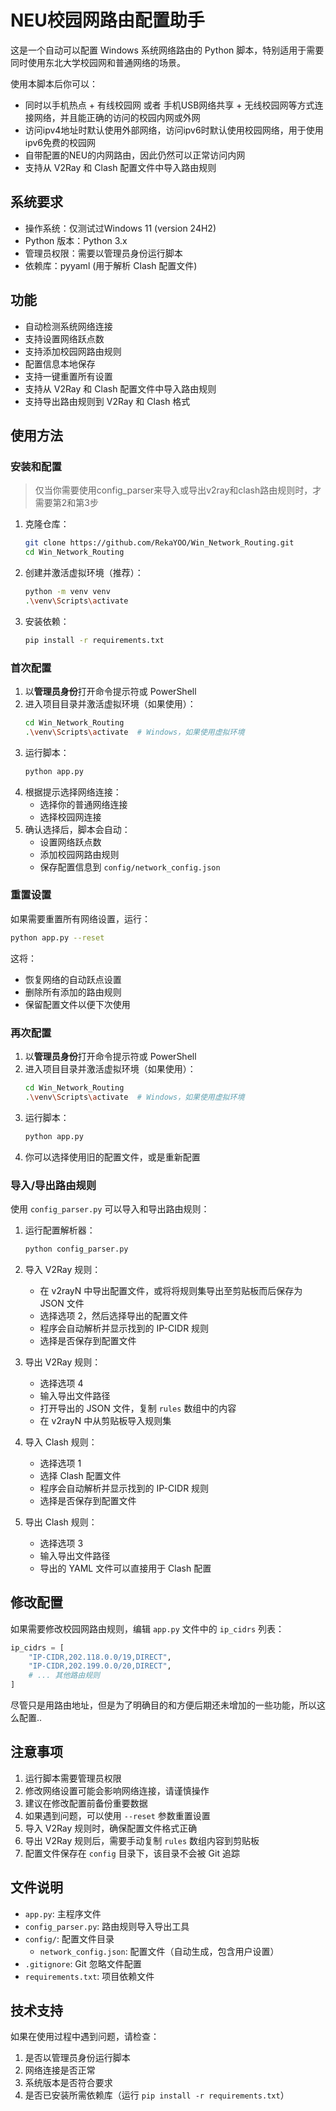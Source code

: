 # NEU校园网路由配置助手

这是一个自动可以配置 Windows 系统网络路由的 Python 脚本，特别适用于需要同时使用东北大学校园网和普通网络的场景。  

使用本脚本后你可以：
- 同时以手机热点 + 有线校园网 或者 手机USB网络共享 + 无线校园网等方式连接网络，并且能正确的访问的校园内网或外网
- 访问ipv4地址时默认使用外部网络，访问ipv6时默认使用校园网络，用于使用ipv6免费的校园网
- 自带配置的NEU的内网路由，因此仍然可以正常访问内网
- 支持从 V2Ray 和 Clash 配置文件中导入路由规则


## 系统要求

- 操作系统：仅测试过Windows 11 (version 24H2)
- Python 版本：Python 3.x
- 管理员权限：需要以管理员身份运行脚本
- 依赖库：pyyaml (用于解析 Clash 配置文件)

## 功能

- 自动检测系统网络连接
- 支持设置网络跃点数
- 支持添加校园网路由规则
- 配置信息本地保存
- 支持一键重置所有设置
- 支持从 V2Ray 和 Clash 配置文件中导入路由规则
- 支持导出路由规则到 V2Ray 和 Clash 格式

## 使用方法

### 安装和配置

> 仅当你需要使用config_parser来导入或导出v2ray和clash路由规则时，才需要第2和第3步

1. 克隆仓库：
   ```bash
   git clone https://github.com/RekaYOO/Win_Network_Routing.git
   cd Win_Network_Routing
   ```

2. 创建并激活虚拟环境（推荐）：
   ```bash
   python -m venv venv
   .\venv\Scripts\activate
   ```

3. 安装依赖：
   ```bash
   pip install -r requirements.txt
   ```

### 首次配置

1. 以**管理员身份**打开命令提示符或 PowerShell
2. 进入项目目录并激活虚拟环境（如果使用）：
   ```bash
   cd Win_Network_Routing
   .\venv\Scripts\activate  # Windows，如果使用虚拟环境
   ```
3. 运行脚本：
   ```bash
   python app.py
   ```
4. 根据提示选择网络连接：
   - 选择你的普通网络连接
   - 选择校园网连接
5. 确认选择后，脚本会自动：
   - 设置网络跃点数
   - 添加校园网路由规则
   - 保存配置信息到 `config/network_config.json`

### 重置设置

如果需要重置所有网络设置，运行：
```bash
python app.py --reset
```

这将：
- 恢复网络的自动跃点设置
- 删除所有添加的路由规则
- 保留配置文件以便下次使用

### 再次配置
1. 以**管理员身份**打开命令提示符或 PowerShell
2. 进入项目目录并激活虚拟环境（如果使用）：
   ```bash
   cd Win_Network_Routing
   .\venv\Scripts\activate  # Windows，如果使用虚拟环境
   ```
3. 运行脚本：
   ```bash
   python app.py
   ```
4. 你可以选择使用旧的配置文件，或是重新配置

### 导入/导出路由规则

使用 `config_parser.py` 可以导入和导出路由规则：

1. 运行配置解析器：
   ```bash
   python config_parser.py
   ```

2. 导入 V2Ray 规则：
   - 在 v2rayN 中导出配置文件，或将将规则集导出至剪贴板而后保存为 JSON 文件
   - 选择选项 2，然后选择导出的配置文件
   - 程序会自动解析并显示找到的 IP-CIDR 规则
   - 选择是否保存到配置文件

3. 导出 V2Ray 规则：
   - 选择选项 4
   - 输入导出文件路径
   - 打开导出的 JSON 文件，复制 `rules` 数组中的内容
   - 在 v2rayN 中从剪贴板导入规则集

4. 导入 Clash 规则：
   - 选择选项 1
   - 选择 Clash 配置文件
   - 程序会自动解析并显示找到的 IP-CIDR 规则
   - 选择是否保存到配置文件

5. 导出 Clash 规则：
   - 选择选项 3
   - 输入导出文件路径
   - 导出的 YAML 文件可以直接用于 Clash 配置

## 修改配置

如果需要修改校园网路由规则，编辑 `app.py` 文件中的 `ip_cidrs` 列表：

```python
ip_cidrs = [
    "IP-CIDR,202.118.0.0/19,DIRECT",
    "IP-CIDR,202.199.0.0/20,DIRECT",
    # ... 其他路由规则
]
```

尽管只是用路由地址，但是为了明确目的和方便后期还未增加的一些功能，所以这么配置..

## 注意事项

1. 运行脚本需要管理员权限
2. 修改网络设置可能会影响网络连接，请谨慎操作
3. 建议在修改配置前备份重要数据
4. 如果遇到问题，可以使用 `--reset` 参数重置设置
5. 导入 V2Ray 规则时，确保配置文件格式正确
6. 导出 V2Ray 规则后，需要手动复制 `rules` 数组内容到剪贴板
7. 配置文件保存在 `config` 目录下，该目录不会被 Git 追踪

## 文件说明

- `app.py`: 主程序文件
- `config_parser.py`: 路由规则导入导出工具
- `config/`: 配置文件目录
  - `network_config.json`: 配置文件（自动生成，包含用户设置）
- `.gitignore`: Git 忽略文件配置
- `requirements.txt`: 项目依赖文件

## 技术支持

如果在使用过程中遇到问题，请检查：
1. 是否以管理员身份运行脚本
2. 网络连接是否正常
3. 系统版本是否符合要求
4. 是否已安装所需依赖库（运行 `pip install -r requirements.txt`） 